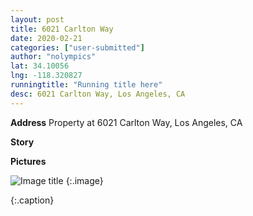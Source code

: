 ```yaml
---
layout: post
title: 6021 Carlton Way
date: 2020-02-21
categories: ["user-submitted"]
author: "nolympics"
lat: 34.10056
lng: -118.320827
runningtitle: "Running title here"
desc: 6021 Carlton Way, Los Angeles, CA
---
```

**Address**
Property at 6021 Carlton Way, Los Angeles, CA

**Story**


**Pictures**

![Image title]()
    {:.image}

   {:.caption}
